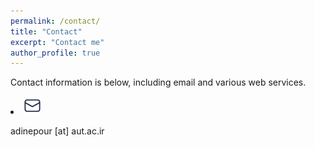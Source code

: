 ```yaml
---
permalink: /contact/
title: "Contact"
excerpt: "Contact me"
author_profile: true
---
```

Contact information is below, including email and various web services.


<li>
  <img src="../images/Icons/mail.png" alt="adinepour [at] aut.ac.ir" width="30" height="30"> 
  <p>adinepour [at] aut.ac.ir</p> 
</li> 



